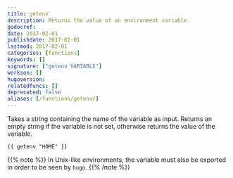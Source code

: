 ```yaml
---
title: getenv
description: Returns the value of an environment variable.
godocref:
date: 2017-02-01
publishdate: 2017-02-01
lastmod: 2017-02-01
categories: [functions]
keywords: []
signature: ["getenv VARIABLE"]
workson: []
hugoversion:
relatedfuncs: []
deprecated: false
aliases: [/functions/getenv/]
---
```


Takes a string containing the name of the variable as input. Returns
an empty string if the variable is not set, otherwise returns the
value of the variable. 

```
{{ getenv "HOME" }}
```

{{% note %}}
In Unix-like environments, the variable must also be exported in order to be seen by `hugo`.
{{% /note %}}
